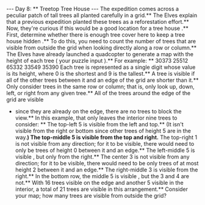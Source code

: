 --- Day 8: ** Treetop Tree House ---
The expedition comes across a peculiar patch of tall trees all planted carefully in a grid.** The Elves explain that a previous expedition planted these trees as a reforestation effort.** Now, they're curious if this would be a good location for a
tree house
.**
First, determine whether there is enough tree cover here to keep a tree house
hidden
.** To do this, you need to count the number of trees that are
visible from outside the grid
when looking directly along a row or column.**
The Elves have already launched a
quadcopter
to generate a map with the height of each tree (
your puzzle input
).** For example: **
30373
25512
65332
33549
35390
Each tree is represented as a single digit whose value is its height, where
0
is the shortest and
9
is the tallest.**
A tree is
visible
if all of the other trees between it and an edge of the grid are
shorter
than it.** Only consider trees in the same row or column; that is, only look up, down, left, or right from any given tree.**
All of the trees around the edge of the grid are
visible
- since they are already on the edge, there are no trees to block the view.** In this example, that only leaves the
interior nine trees
to consider: **
The top-left
5
is
visible
from the left and top.** (It isn't visible from the right or bottom since other trees of height
5
are in the way.**)
The top-middle
5
is
visible
from the top and right.**
The top-right
1
is not visible from any direction; for it to be visible, there would need to only be trees of height
0
between it and an edge.**
The left-middle
5
is
visible
, but only from the right.**
The center
3
is not visible from any direction; for it to be visible, there would need to be only trees of at most height
2
between it and an edge.**
The right-middle
3
is
visible
from the right.**
In the bottom row, the middle
5
is
visible
, but the
3
and
4
are not.**
With 16 trees visible on the edge and another 5 visible in the interior, a total of
21
trees are visible in this arrangement.**
Consider your map;
how many trees are visible from outside the grid?
